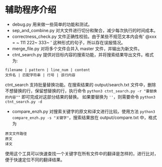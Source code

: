 # 辅助程序介绍


- debug.py 用来做一些简单的功能和测试。
- sep_and_combine.py 对大文件进行切分和聚合，减少每次执行的时间成本。
- correctness_check.py 文件正确性校验。由于某些不规范文本内会有' @xxx = ~ 111 222~ 333~ ' 这种形式的句子，所以存在误报情况。
- merge_file.py 对将多个文件合并入 master 文件，并输出为新文件。
- ctnt_search.py 提供对目标内容的搜索功能，并将搜索结果导出文件。格式为:
```commandline
filename | pattern | line_num | content
文件名 | 匹配字符串 | 行号 | 该行内容
```
ctnt_search 支持批量替换功能。在搜索结果的 output/search.txt 文件中，删除不想替换的行，保留想替换的行，执行命令 `python3 ctnt_search.py -r "要替换的内容""` 即可完成对这部分结果的替换。
如果要替换为 `''`，则需要命令 `python3 ctnt_search.py -d`
- compare_enzh.py 对搜索关键字的原文和译文进行比较。使用方法 `python3 compare_enzh.py -s "关键字"`，搜索结果放在 output/compare.txt 中，格式为
```commandline
原文文件路径
原文
译文
```
使用这个工具可以快速查找一个关键字在所有文件中的翻译是怎样的，进行比对，便于快速定位不同的翻译结果。